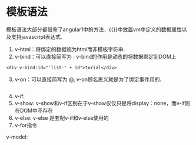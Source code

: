 # 模板语法

模板语法大部分都借鉴了angular1中的方法，{{}}中放置vm中定义的数据属性以及支持javascript表达式.

1. v-html：将绑定的数据视为html而非模板字符串.
2. v-bind：可以直接简写为 :
v-bind的作用是动态的将数据绑定到DOM上
```
<div v-bind:id="'list-' + id">turial</div>
```
3. v-on：可以直接简写为 @, v-on顾名思义就是为了绑定事件用的.

```

```
4. v-if: 
5. v-show: v-show和v-if区别在于v-show仅仅只是将display：none，而v-if则在DOM中不存在
6. v-else: v-else 是套配v-if和v-else使用的
7. v-for指令






v-model:


